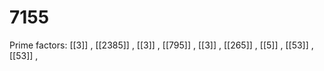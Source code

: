 # 7155

Prime factors: [[3]] , [[2385]] , [[3]] , [[795]] , [[3]] , [[265]] , [[5]] , [[53]] , [[53]] , 